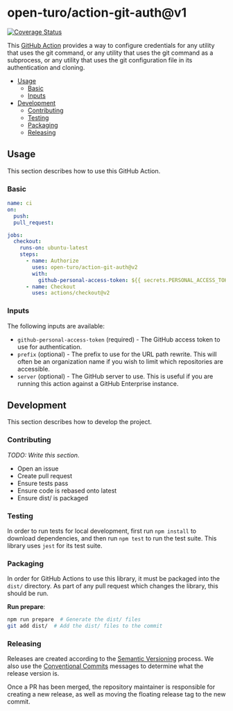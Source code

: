 # open-turo/action-git-auth@v1

[![Coverage Status](https://coveralls.io/repos/github/open-turo/action-git-auth/badge.svg?branch=main)](https://coveralls.io/github/open-turo/action-git-auth?branch=main)

This [GitHub Action](https://docs.github.com/en/actions) provides a way to
configure credentials for any utility that uses the git command, or any utility
that uses the git command as a subprocess, or any utility that uses the git
configuration file in its authentication and cloning.

- [Usage](#usage)
  - [Basic](#basic)
  - [Inputs](#inputs)
- [Development](#development)
  - [Contributing](#contributing)
  - [Testing](#testing)
  - [Packaging](#packaging)
  - [Releasing](#releasing)

## Usage

This section describes how to use this GitHub Action.

### Basic

```yaml
name: ci
on:
  push:
  pull_request:

jobs:
  checkout:
    runs-on: ubuntu-latest
    steps:
      - name: Authorize
        uses: open-turo/action-git-auth@v2
        with:
          github-personal-access-token: ${{ secrets.PERSONAL_ACCESS_TOKEN }}
      - name: Checkout
        uses: actions/checkout@v2
```

### Inputs

The following inputs are available:

- `github-personal-access-token` (required) - The GitHub access token to use for authentication.
- `prefix` (optional) - The prefix to use for the URL path rewrite. This will
  often be an organization name if you wish to limit which repositories are
  accessible.
- `server` (optional) - The GitHub server to use. This is useful if you are
  running this action against a GitHub Enterprise instance.

## Development

This section describes how to develop the project.

### Contributing

_TODO: Write this section._

- Open an issue
- Create pull request
- Ensure tests pass
- Ensure code is rebased onto latest
- Ensure dist/ is packaged

### Testing

In order to run tests for local development, first run `npm install` to download
dependencies, and then run `npm test` to run the test suite. This library uses
`jest` for its test suite.

### Packaging

In order for GitHub Actions to use this library, it must be packaged into the
`dist/` directory. As part of any pull request which changes the library, this
should be run.

**Run prepare**:

```bash
npm run prepare  # Generate the dist/ files
git add dist/  # Add the dist/ files to the commit
```

### Releasing

Releases are created according to the [Semantic Versioning](https://semver.org/)
process. We also use the [Conventional Commits](https://www.conventionalcommits.org/en/v1.0.0/)
messages to determine what the release version is.

Once a PR has been merged, the repository maintainer is responsible for creating
a new release, as well as moving the floating release tag to the new commit.
